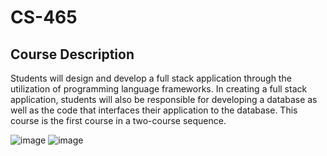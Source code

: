 # CS-465

## Course Description

Students will design and develop a full stack application through the utilization of programming language frameworks. In creating a full stack application, students will also be responsible for developing a database as well as the code that interfaces their application to the database. This course is the first course in a two-course sequence.

![image](https://github.com/joshuawozny/CS-465/assets/108596884/4e744520-8a89-43e6-a3a1-2d6f4a5af0d1)
![image](https://github.com/joshuawozny/CS-465/assets/108596884/bc192f4a-31b7-4a6a-87c3-6c3bd9e1b3d9)
